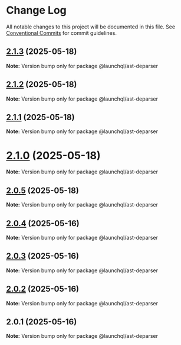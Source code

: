 # Change Log

All notable changes to this project will be documented in this file.
See [Conventional Commits](https://conventionalcommits.org) for commit guidelines.

## [2.1.3](https://github.com/launchql/launchql/compare/@launchql/ast-deparser@2.1.2...@launchql/ast-deparser@2.1.3) (2025-05-18)

**Note:** Version bump only for package @launchql/ast-deparser





## [2.1.2](https://github.com/launchql/launchql/compare/@launchql/ast-deparser@2.1.1...@launchql/ast-deparser@2.1.2) (2025-05-18)

**Note:** Version bump only for package @launchql/ast-deparser





## [2.1.1](https://github.com/launchql/launchql/compare/@launchql/ast-deparser@2.1.0...@launchql/ast-deparser@2.1.1) (2025-05-18)

**Note:** Version bump only for package @launchql/ast-deparser





# [2.1.0](https://github.com/launchql/launchql/compare/@launchql/ast-deparser@2.0.5...@launchql/ast-deparser@2.1.0) (2025-05-18)

**Note:** Version bump only for package @launchql/ast-deparser





## [2.0.5](https://github.com/launchql/launchql/compare/@launchql/ast-deparser@2.0.4...@launchql/ast-deparser@2.0.5) (2025-05-18)

**Note:** Version bump only for package @launchql/ast-deparser





## [2.0.4](https://github.com/launchql/launchql/compare/@launchql/ast-deparser@2.0.3...@launchql/ast-deparser@2.0.4) (2025-05-16)

**Note:** Version bump only for package @launchql/ast-deparser





## [2.0.3](https://github.com/launchql/launchql/compare/@launchql/ast-deparser@2.0.2...@launchql/ast-deparser@2.0.3) (2025-05-16)

**Note:** Version bump only for package @launchql/ast-deparser





## [2.0.2](https://github.com/launchql/launchql/compare/@launchql/ast-deparser@2.0.1...@launchql/ast-deparser@2.0.2) (2025-05-16)

**Note:** Version bump only for package @launchql/ast-deparser





## 2.0.1 (2025-05-16)

**Note:** Version bump only for package @launchql/ast-deparser
